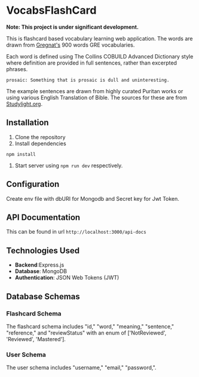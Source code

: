 # VocabsFlashCard
**Note: This project is under significant development.**


This is flashcard based vocabulary learning web application. The words are drawn  from [Gregnat's](https://quizlet.com/saint1729/folders/gregmat/sets) 900 words GRE vocabularies. 

Each word is defined using The Collins COBUILD Advanced Dictionary style where definition are provided in full sentences, rather than excerpted phrases. 
```
prosaic: Something that is prosaic is dull and uninteresting.
```

The example sentences are drawn from highly curated Puritan works or using various English Translation of Bible. The sources for these are from [Studylight.org](https://www.studylight.org/).

## Installation
1. Clone the repository
2. Install dependencies
```
npm install
```
1. Start server using `npm run dev` respectively.

## Configuration
Create env file with dbURI for Mongodb and Secret key for Jwt Token.

## API Documentation
This can be found in url `http://localhost:3000/api-docs`

## Technologies Used

- **Backend**:Express.js
- **Database**: MongoDB
- **Authentication**: JSON Web Tokens (JWT)

## Database Schemas

### Flashcard Schema

The flashcard schema includes "id," "word," "meaning," "sentence," "reference," and "reviewStatus" with an enum of ['NotReviewed', 'Reviewed', 'Mastered'].

### User Schema

The user schema includes  "username," "email," "password,".

